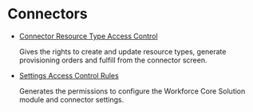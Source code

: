 # Connectors

- [ Connector Resource Type Access Control ](/docs/identitymanager/saas/identitymanager/integration-guide/toolkit/xml-configuration/configuration/scaffoldings/accesscontrolrules/connectors/connectorresourcetypeaccesscontrol/index.md)

  Gives the rights to create and update resource types, generate provisioning orders and fulfill
  from the connector screen.

- [ Settings Access Control Rules ](/docs/identitymanager/saas/identitymanager/integration-guide/toolkit/xml-configuration/configuration/scaffoldings/accesscontrolrules/connectors/settingsaccesscontrolrules/index.md)

  Generates the permissions to configure the Workforce Core Solution module and connector
  settings.
